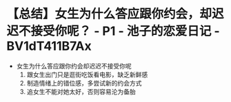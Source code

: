 # 【总结】女生为什么答应跟你约会，却迟迟不接受你呢？ - P1 - 池子的恋爱日记 - BV1dT411B7Ax

-   女生为什么答应跟你约会却迟迟不接受你呢
    1.  跟女生出门只是逛街吃饭看电影，缺乏新鲜感
    2.  制造情绪上的错位感，多尝试新的约会方式
    3.  追女生不能对她太好，否则容易沦为备胎